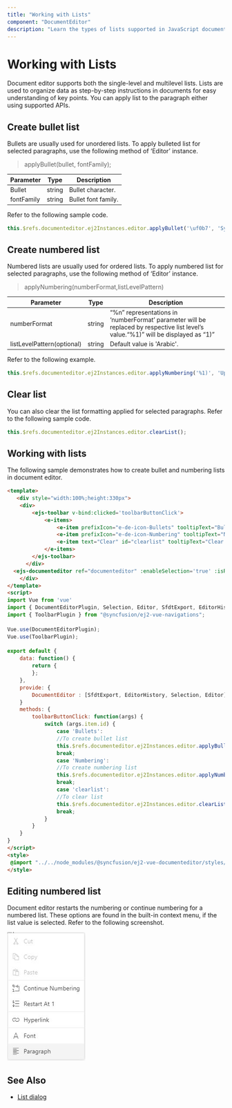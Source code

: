```yaml
---
title: "Working with Lists"
component: "DocumentEditor"
description: "Learn the types of lists supported in JavaScript document editor and how to apply or clear it for selected contents."
---
```


# Working with Lists

Document editor supports both the single-level and multilevel lists. Lists are used to organize data as step-by-step instructions in documents for easy understanding of key points. You can apply list to the paragraph either using supported APIs.

## Create bullet list

Bullets are usually used for unordered lists. To apply bulleted list for selected paragraphs, use the following method of ‘Editor’ instance.

> applyBullet(bullet, fontFamily);

|Parameter|Type|Description|
|---------|----|-----------|
|Bullet|string|Bullet character.|
|fontFamily|string|Bullet font family.|

Refer to the following sample code.

```typescript
this.$refs.documenteditor.ej2Instances.editor.applyBullet('\uf0b7', 'Symbol');
```

## Create numbered list

Numbered lists are usually used for ordered lists. To apply numbered list for selected paragraphs, use the following method of ‘Editor’ instance.

> applyNumbering(numberFormat,listLevelPattern)

|Parameter|Type|Description|
|---------|----|-----------|
|numberFormat|string|“%n” representations in ‘numberFormat’ parameter will be replaced by respective list level’s value.“%1)” will be displayed as “1)”|
|listLevelPattern(optional)|string|Default value is 'Arabic'.|

Refer to the following example.

```typescript
this.$refs.documenteditor.ej2Instances.editor.applyNumbering('%1)', 'UpRoman');
```

## Clear list

You can also clear the list formatting applied for selected paragraphs. Refer to the following sample code.

```typescript
this.$refs.documenteditor.ej2Instances.editor.clearList();
```

## Working with lists

The following sample demonstrates how to create bullet and numbering lists in document editor.

```html
<template>
   <div style="width:100%;height:330px">
    <div>
        <ejs-toolbar v-bind:clicked='toolbarButtonClick'>
            <e-items>
                <e-item prefixIcon="e-de-icon-Bullets" tooltipText="Bullets" id="Bullets"></e-item>
                <e-item prefixIcon="e-de-icon-Numbering" tooltipText="Numbering" id="Numbering"></e-item>
                <e-item text="Clear" id="clearlist" tooltipText="Clear List"></e-item>
            </e-items>
        </ejs-toolbar>
      </div>
  <ejs-documenteditor ref="documenteditor" :enableSelection='true' :isReadOnly='false' :enableEditor='true' :enableEditorHistory='true' :enableSfdtExport='true' style="display:block;width: 100%;height: 100%;"></ejs-documenteditor>
    </div>
</template>
<script>
import Vue from 'vue'
import { DocumentEditorPlugin, Selection, Editor, SfdtExport, EditorHistory } from '@syncfusion/ej2-vue-documenteditor';
import { ToolbarPlugin } from "@syncfusion/ej2-vue-navigations";

Vue.use(DocumentEditorPlugin);
Vue.use(ToolbarPlugin);

export default {
    data: function() {
        return {
        };
    },
    provide: {
        DocumentEditor : [SfdtExport, EditorHistory, Selection, Editor]
    }
    methods: {
        toolbarButtonClick: function(args) {
            switch (args.item.id) {
                case 'Bullets':
                //To create bullet list
                this.$refs.documenteditor.ej2Instances.editor.applyBullet('\uf0b7', 'Symbol');
                break;
                case 'Numbering':
                //To create numbering list
                this.$refs.documenteditor.ej2Instances.editor.applyNumbering('%1)', 'UpRoman');
                break;
                case 'clearlist':
                //To clear list
                this.$refs.documenteditor.ej2Instances.editor.clearList();
                break;
            }
        }
    }
}
</script>
<style>
 @import "../../node_modules/@syncfusion/ej2-vue-documenteditor/styles/material.css";
</style>
```

## Editing numbered list

Document editor restarts the numbering or continue numbering for a numbered list. These options are found in the built-in context menu, if the list value is selected. Refer to the following screenshot.

![Image](images/list.png)

## See Also

* [List dialog](../document-editor/dialog#list-dialog/)
